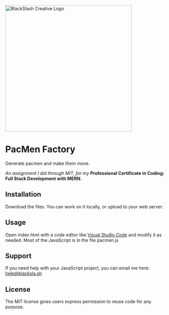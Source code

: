 <img src="https://blacksla.sh/github/img/blackslash-logo.svg" alt="BlackSlash Creative Logo" width="400" />

# PacMen Factory
Generate pacmen and make them move.

*An assignment I did through MIT, for my* **Professional Certificate in Coding: Full Stack Development with MERN.**

## Installation
Download the files. You can work on it locally, or upload to your web server. 

## Usage
Open index.html with a code editor like [Visual Studio Code](https://code.visualstudio.com/download) and modify it as needed. Most of the JavaScript is in the file pacmen.js

## Support
If you need help with your JavaScript project, you can email me here: [help@blacksla.sh](mailto:help@blacksla.sh)

## License
The MIT license gives users express permission to reuse code for any purpose. 